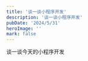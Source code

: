 ```yaml
---
title: '谈一谈小程序开发'
description: '谈一谈小程序开发'
pubDate: '2024/5/31'
heroImage: ''
mark: false
---
```


谈一谈今天的小程序开发